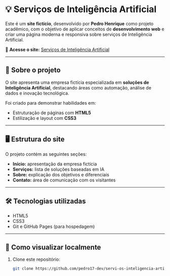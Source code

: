 # 💡 Serviços de Inteligência Artificial

Este é um **site fictício**, desenvolvido por **Pedro Henrique** como projeto acadêmico, com o objetivo de aplicar conceitos de **desenvolvimento web** e criar uma página moderna e responsiva sobre serviços de Inteligência Artificial.

🔗 **Acesse o site:** [Serviços de Inteligência Artificial](https://pedro17-dev.github.io/servi-os-inteligencia-artificial/)

---

## 🧠 Sobre o projeto

O site apresenta uma empresa fictícia especializada em **soluções de Inteligência Artificial**, destacando áreas como automação, análise de dados e inovação tecnológica.

Foi criado para demonstrar habilidades em:
- Estruturação de páginas com **HTML5**  
- Estilização e layout com **CSS3**  

---

## 🖥️ Estrutura do site

O projeto contém as seguintes seções:

- **Início:** apresentação da empresa fictícia  
- **Serviços:** lista de soluções baseadas em IA  
- **Sobre:** explicação dos objetivos e diferenciais  
- **Contato:** área de comunicação com os visitantes  

---

## 🛠️ Tecnologias utilizadas

- HTML5  
- CSS3  
- Git e GitHub Pages (para hospedagem)

---

## 🚀 Como visualizar localmente

1. Clone este repositório:
   ```bash
   git clone https://github.com/pedro17-dev/servi-os-inteligencia-artificial.git

